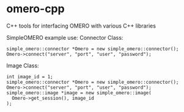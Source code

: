 omero-cpp
=========

C++ tools for interfacing OMERO with various C++ libraries


SimpleOMERO example use:
  Connector Class:

    simple_omero::connector *Omero = new simple_omero::connector();
    Omero->connect("server", "port", "user", "password");

  Image Class:

    int image_id = 1;
    simple_omero::connector *Omero = new simple_omero::connector();
    Omero->connect("server", "port", "user", "password");
    simple_omero::image *image = new simple_omero::image(
      Omero->get_session(), image_id
    );
